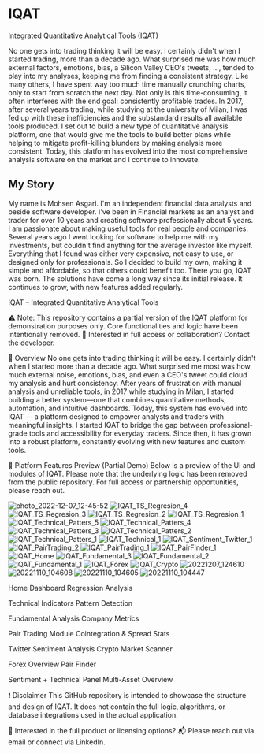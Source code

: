 # IQAT
Integrated Quantitative Analytical Tools (IQAT)

No one gets into trading thinking it will be easy. I certainly didn't when I started trading, more than a decade ago. What surprised me was how much external factors, emotions, bias, a Silicon Valley CEO's tweets, ..., tended to play into my analyses, keeping me from finding a consistent strategy. Like many others, I have spent way too much time manually crunching charts, only to start from scratch the next day. Not only is this time-consuming, it often interferes with the end goal: consistently profitable trades. In 2017, after several years trading, while studying at the university of Milan, I was fed up with these inefficiencies and the substandard results all available tools produced. I set out to build a new type of quantitative analysis platform, one that would give me the tools to build better plans while helping to mitigate profit-killing blunders by making analysis more consistent. Today, this platform has evolved into the most comprehensive analysis software on the market and I continue to innovate.

## My Story
My name is Mohsen Asgari. I'm an independent financial data analysts and beside software developer.
I've been in Financial markets as an analyst and trader for over 10 years and creating software professionally about 5 years. I am passionate about making useful tools for real people and companies. Several years ago I went looking for software to help me with my investments, but couldn't find anything for the average investor like myself. Everything that I found was either very expensive, not easy to use, or designed only for professionals. So I decided to build my own, making it simple and affordable, so that others could benefit too. There you go, IQAT was born. The solutions have come a long way since its initial release. It continues to grow, with new features added regularly.


IQAT – Integrated Quantitative Analytical Tools

⚠️ Note: This repository contains a partial version of the IQAT platform for demonstration purposes only. Core functionalities and logic have been intentionally removed.
📩 Interested in full access or collaboration? Contact the developer.

🚀 Overview
No one gets into trading thinking it will be easy. I certainly didn't when I started more than a decade ago.
What surprised me most was how much external noise, emotions, bias, and even a CEO's tweet could cloud my analysis and hurt consistency.
After years of frustration with manual analysis and unreliable tools, in 2017 while studying in Milan, I started building a better system—one that combines quantitative methods, automation, and intuitive dashboards.
Today, this system has evolved into IQAT — a platform designed to empower analysts and traders with meaningful insights.
I started IQAT to bridge the gap between professional-grade tools and accessibility for everyday traders. Since then, it has grown into a robust platform, constantly evolving with new features and custom tools.

🧠 Platform Features Preview (Partial Demo)
Below is a preview of the UI and modules of IQAT.
Please note that the underlying logic has been removed from the public repository. For full access or partnership opportunities, please reach out.

![photo_2022-12-07_12-45-52](https://github.com/user-attachments/assets/752a53ab-c955-4776-8655-0e8d31898523)
![IQAT_TS_Regresion_4](https://github.com/user-attachments/assets/61e15b0f-c313-4a36-8d08-177a8101396a)
![IQAT_TS_Regresion_3](https://github.com/user-attachments/assets/9d478a44-b762-4f22-ab46-5eb8d256b6d4)
![IQAT_TS_Regresion_2](https://github.com/user-attachments/assets/d5e275de-3460-4db9-afb4-4cc5388443e6)
![IQAT_TS_Regresion_1](https://github.com/user-attachments/assets/56886d6f-c74f-4b76-8d92-6454d011cf5d)
![IQAT_Technical_Patters_5](https://github.com/user-attachments/assets/7949a06e-4c05-4f0f-9bcc-00f43ac12c82)
![IQAT_Technical_Patters_4](https://github.com/user-attachments/assets/09fabd21-0778-448d-8bbf-36d7c55e9b00)
![IQAT_Technical_Patters_3](https://github.com/user-attachments/assets/f4580617-3db9-41d5-8a1e-6ccb570f4b20)
![IQAT_Technical_Patters_2](https://github.com/user-attachments/assets/49b2b5c9-f0d4-45a2-8758-59f7ed4b247d)
![IQAT_Technical_Patters_1](https://github.com/user-attachments/assets/e33d1fe4-0d1b-49f6-999d-f685aaeec38d)
![IQAT_Technical_1](https://github.com/user-attachments/assets/bffa2e25-afc8-4324-a553-ddceaaab71a6)
![IQAT_Sentiment_Twitter_1](https://github.com/user-attachments/assets/df6f67a4-36d0-4f28-8dbf-0917aecd4724)
![IQAT_PairTrading_2](https://github.com/user-attachments/assets/7f4f4a51-4d85-4e72-9a89-4ee0f659f326)
![IQAT_PairTrading_1](https://github.com/user-attachments/assets/2a0c373d-8f36-4a6c-b204-143632aedab6)
![IQAT_PairFinder_1](https://github.com/user-attachments/assets/614a3bca-8d76-4343-a894-d5b51e09e292)
![IQAT_Home](https://github.com/user-attachments/assets/7010ef47-8a44-4f88-96c4-382e396e2996)
![IQAT_Fundamental_3](https://github.com/user-attachments/assets/561448fd-0c87-46ba-8b2f-5bb679f4adaa)
![IQAT_Fundamental_2](https://github.com/user-attachments/assets/b26578af-6fce-4281-bf2a-bedaa8dde0d4)
![IQAT_Fundamental_1](https://github.com/user-attachments/assets/74a6d672-6a11-421d-ba83-68b2ce06c90a)
![IQAT_Forex](https://github.com/user-attachments/assets/55f47fc8-9be3-4146-b871-518f1f055392)
![IQAT_Crypto](https://github.com/user-attachments/assets/9db7ed1b-2239-4b50-9747-6dcd8405252a)
![20221207_124610](https://github.com/user-attachments/assets/2e316f33-99fb-4696-bfa6-f8394aabd132)
![20221110_104608](https://github.com/user-attachments/assets/3891335c-a599-4075-ae66-3084cc84273c)
![20221110_104605](https://github.com/user-attachments/assets/8d11a0da-e912-48d2-bc5a-7d6aa2bde521)
![20221110_104447](https://github.com/user-attachments/assets/35964fc2-cca4-4ec8-a3cb-30636a8225be)



 


	
Home Dashboard	Regression Analysis

	
Technical Indicators	Pattern Detection

	
Fundamental Analysis	Company Metrics

	
Pair Trading Module	Cointegration & Spread Stats

	
Twitter Sentiment Analysis	Crypto Market Scanner

	
Forex Overview	Pair Finder

	
Sentiment + Technical Panel	Multi-Asset Overview

❗ Disclaimer
This GitHub repository is intended to showcase the structure and design of IQAT.
It does not contain the full logic, algorithms, or database integrations used in the actual application.

🛒 Interested in the full product or licensing options?
📬 Please reach out via email or connect via LinkedIn.

